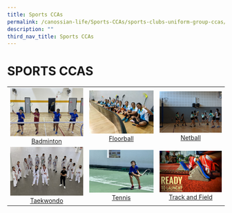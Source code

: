 ```yaml
---
title: Sports CCAs
permalink: /canossian-life/Sports-CCAs/sports-clubs-uniform-group-ccas/
description: ""
third_nav_title: Sports CCAs
---
```

# SPORTS CCAS

|   |   |   |
|:---:|:---:|:---:|
|![](/images/Canossian%20Life/Sports%20CCAs/BAdminton3-1.jpg)  [Badminton](/canossian-life/Sports-CCAs/badminton/) |  ![](/images/Canossian%20Life/Sports%20CCAs/B-Div-2020-2-e1630478103149-1024x684.jpeg)[Floorball](/canossian-life/Sports-CCAs/floorball/) | ![](/images/Canossian%20Life/Sports%20CCAs/Catch-ball.jpg) [Netball](/canossian-life/Sports-CCAs/netball/)|
|![](/images/Canossian%20Life/Sports%20CCAs/tkd-team.jpg) [Taekwondo](/canossian-life/Sports-CCAs/taekwondo/)  | ![](/images/Canossian%20Life/Sports%20CCAs/Tennis_1.jpg) [Tennis](/canossian-life/Sports-CCAs/tennis/) | ![](/images/Canossian%20Life/Sports%20CCAs/T_F-1_runner-on-starting-block-e1630479322683.jpg) [Track and Field](/canossian-life/Sports-CCAs/track-and-field/) |